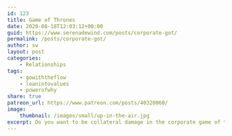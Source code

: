 ```yaml
---
id: 123
title: Game of Thrones
date: 2020-08-18T12:03:12+00:00
guid: https://www.serenadewind.com/posts/corporate-got/
permalink: /posts/corporate-got/
author: sw
layout: post
categories:
    - Relationships
tags:
    - gowiththeflow
    - leanintovalues
    - powerofwhy
share: true
patreon_url: https://www.patreon.com/posts/40320060/
image:
    thumbnail: /images/small/up-in-the-air.jpg 
excerpt: Do you want to be collateral damage in the corporate game of thrones?
---
```


